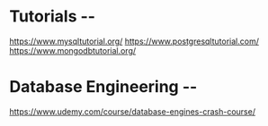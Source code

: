 # Tutorials --

https://www.mysqltutorial.org/
https://www.postgresqltutorial.com/
https://www.mongodbtutorial.org/

# Database Engineering --

https://www.udemy.com/course/database-engines-crash-course/
